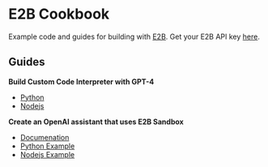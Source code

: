 # E2B Cookbook
Example code and guides for building with [E2B](https://e2b.dev). Get your E2B API key [here](https://e2b.dev/docs/getting-started/api-key).

## Guides
**Build Custom Code Interpreter with GPT-4**
- [Python](guides/gpt4-code-interpreter-py)
- [Nodejs](guides/gpt4-code-interpreter-js)

**Create an OpenAI assistant that uses E2B Sandbox**
- [Documenation](https://e2b.dev/docs/llm-platforms/openai)
- [Python Example](guides/openai-assistant-py)
- [Nodejs Example](guides/openai-assistant-js)
